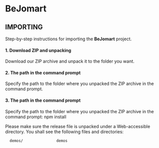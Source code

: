 BeJomart
========

IMPORTING
---------
Step-by-step instructions for importing the **BeJomart** project.

#### 1. Download ZIP and unpacking
Download our ZIP archive and unpack it to the folder you want.

#### 2. The path in the command prompt
Specify the path to the folder where you unpacked the ZIP archive in the command prompt.

#### 3. The path in the command prompt
Specify the path to the folder where you unpacked the ZIP archive in the command prompt:
      npm install

Please make sure the release file is unpacked under a Web-accessible
directory. You shall see the following files and directories:

      demos/               demos
